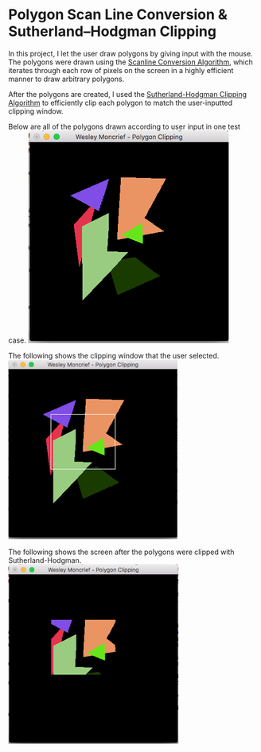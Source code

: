 # Polygon Scan Line Conversion & Sutherland–Hodgman Clipping

In this project, I let the user draw polygons by giving input with the mouse. The
polygons were drawn using the [Scanline Conversion Algorithm](https://en.wikipedia.org/wiki/Scanline_rendering), which
iterates through each row of pixels on the screen in a highly efficient manner to
draw arbitrary polygons.

After the polygons are created, I used the [Sutherland-Hodgman Clipping Algorithm](https://en.wikipedia.org/wiki/Sutherland%E2%80%93Hodgman_algorithm) to
efficiently clip each polygon to match the user-inputted clipping window.


Below are all of the polygons drawn according to user input in one test case.
![All](images/all.png)

The following shows the clipping window that the user selected.  
![first-1](images/first-clip-1.png)

The following shows the screen after the polygons were
clipped with Sutherland-Hodgman.  
![first-2](images/first-clip-2.png)
